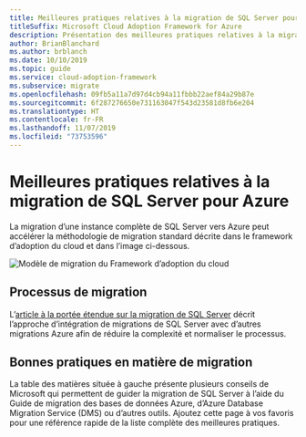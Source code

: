 ```yaml
---
title: Meilleures pratiques relatives à la migration de SQL Server pour Azure
titleSuffix: Microsoft Cloud Adoption Framework for Azure
description: Présentation des meilleures pratiques relatives à la migration de SQL Server pour Azure
author: BrianBlanchard
ms.author: brblanch
ms.date: 10/10/2019
ms.topic: guide
ms.service: cloud-adoption-framework
ms.subservice: migrate
ms.openlocfilehash: 09fb5a11a7d97d4cb94a11fbbb22aef84a29b87e
ms.sourcegitcommit: 6f287276650e731163047f543d23581d8fb6e204
ms.translationtype: HT
ms.contentlocale: fr-FR
ms.lasthandoff: 11/07/2019
ms.locfileid: "73753596"
---
```

# <a name="sql-server-migration-best-practices-for-azure"></a>Meilleures pratiques relatives à la migration de SQL Server pour Azure

La migration d’une instance complète de SQL Server vers Azure peut accélérer la méthodologie de migration standard décrite dans le framework d’adoption du cloud et dans l’image ci-dessous.

![Modèle de migration du Framework d’adoption du cloud](../../_images/operational-transformation-migrate.png)

## <a name="migration-processes"></a>Processus de migration

L’[article à la portée étendue sur la migration de SQL Server](../expanded-scope/sql-migration.md) décrit l’approche d’intégration de migrations de SQL Server avec d’autres migrations Azure afin de réduire la complexité et normaliser le processus.

## <a name="migration-best-practices"></a>Bonnes pratiques en matière de migration

La table des matières située à gauche présente plusieurs conseils de Microsoft qui permettent de guider la migration de SQL Server à l’aide du Guide de migration des bases de données Azure, d’Azure Database Migration Service (DMS) ou d’autres outils. Ajoutez cette page à vos favoris pour une référence rapide de la liste complète des meilleures pratiques.
